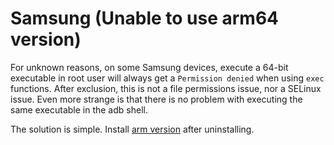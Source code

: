 # Samsung (Unable to use arm64 version)

For unknown reasons, on some Samsung devices, execute a 64-bit executable in root user will always get a `Permission denied` when using `exec` functions. After exclusion, this is not a file permissions issue, nor a SELinux issue. Even more strange is that there is no problem with executing the same executable in the adb shell.

The solution is simple. Install [arm version](./../../download.html) after uninstalling.